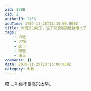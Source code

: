 ```yaml
---
aid: 1988
cid: 2
authorID: 2156
addTime: 2019-11-25T13:15:00.000Z
title: 火锅又白吃了，这下又要被隔壁挂墙上了
tags:
    - 白吃
    - 火锅
    - 这下
    - 隔壁
    - 墙上
comments: []
date: 2019-11-25T13:15:00.000Z
category: 时政
---
```


哎....叫你不要高兴太早。
